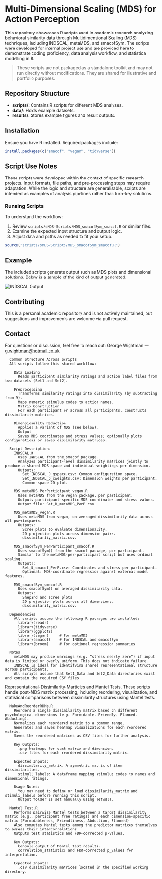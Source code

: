 
# Multi-Dimensional Scaling (MDS) for Action Perception

This repository showcases R scripts used in academic research analyzing behavioral similarity data through Multidimensional Scaling (MDS) techniques, including INDSCAL, metaMDS, and smacofSym. The scripts were developed for internal project use and are provided here to demonstrate coding proficiency, data analysis workflow, and statistical modelling in R.

> These scripts are not packaged as a standalone toolkit and may not run directly without modifications. They are shared for illustrative and portfolio purposes.

##  Repository Structure

- **scripts/**: Contains R scripts for different MDS analyses.
- **data/**: Holds example datasets.
- **results/**: Stores example figures and result outputs.

## Installation

Ensure you have R installed. Required packages include:

```R
install.packages(c("smacof", "vegan", "tidyverse"))
```

##  Script Use Notes

These scripts were developed within the context of specific research projects. Input formats, file paths, and pre-processing steps may require adaptation. While the logic and structure are generalisable, scripts are intended as examples of analysis pipelines rather than turn-key solutions.

### Running Scripts

To understand the workflow:
1. Review `scripts/sMDS-Scripts/MDS_smacofSym_smacof.R` or similar files.
2. Examine the expected input structure and output logic.
3. Adjust data and paths as needed to fit your setup.

```R
source("scripts/sMDS-Scripts/MDS_smacofSym_smacof.R")
```

##  Example

The included scripts generate output such as MDS plots and dimensional solutions. Below is a sample of the kind of output generated:

![INDSCAL Output](results/indscal_plot.png)


##  Contributing

This is a personal academic repository and is not actively maintained, but suggestions and improvements are welcome via pull request.

##  Contact

For questions or discussion, feel free to reach out: George Wightman — g.wightman@hotmail.co.uk

      
      Common Structure Across Scripts
      All scripts follow this shared workflow:
        
        Data Loading
          Reads participant similarity ratings and action label files from two datasets (Set1 and Set2).
        
        Preprocessing
          Transforms similarity ratings into dissimilarity (by subtracting from 9).
          Maps numeric stimulus codes to action names.
          Matrix Construction
          For each participant or across all participants, constructs dissimilarity matrices.
          
        Dimensionality Reduction
          Applies a variant of MDS (see below).
          Output
          Saves MDS coordinates and stress values; optionally plots configurations or saves dissimilarity matrices.
      
      Script Descriptions
        INDSCAL.R
          Uses INDSCAL from the smacof package.
          Analyzes participant-level dissimilarity matrices jointly to produce a shared MDS space and individual weightings per dimension.
          Outputs:
            Set_INDSCAL_D_gspace.csv: Common configuration space.
            Set_INDSCAL_D_cweights.csv: Dimension weights per participant.
            Common-space 2D plot.
          
        MDS_metaMDS_PerParticipant_vegan.R
          Uses metaMDS from the vegan package, per participant.
          Outputs participant-specific MDS coordinates and stress values.
          Output file: Set_D_metaMDS_PerP.csv.
          
        MDS_metaMDS_vegan.R
          Uses metaMDS from vegan, on averaged dissimilarity data across all participants.
          Outputs:
            Scree plots to evaluate dimensionality.
            2D projection plots across dimension pairs.
            dissimilarity_matrix.csv.
        
        MDS_smacofSym_PerParticipant_smacof.R
          Uses smacofSym() from the smacof package, per participant.    
          Similar to the metaMDS-per-participant script but uses ordinal scaling.
          Outputs:
            Set_D_smacof_PerP.csv: Coordinates and stress per participant.
            Optional: MDS-coordinate regression against external model features.
        
        MDS_smacofSym_smacof.R
          Uses smacofSym() on averaged dissimilarity data.
          Outputs:
            Shepard and scree plots    
            2D projection plots across all dimensions.
            dissimilarity_matrix.csv.
      
      Dependencies
        All scripts assume the following R packages are installed:
          library(readr)
          library(tidyverse)
          library(ggplot2)
          library(vegan)     # For metaMDS
          library(smacof)    # For INDSCAL and smacofSym
          library(broom)     # For optional regression summaries
        
      Notes
        metaMDS may produce warnings (e.g. “stress nearly zero”) if input data is limited or overly uniform. This does not indicate failure.
        INDSCAL is ideal for identifying shared representational structure across participants.
        All scripts assume that Set1_Data and Set2_Data directories exist and contain the required CSV files

Representational-Dissimilarity-Marticies and Mantel Tests.
      These scripts handle post-MDS matrix processing, including reordering, visualization, and statistical comparisons between dissimilarity structures using Mantel tests.
      
      MakeAndReorderRDMs.R
        Reorders a single dissimilarity matrix based on different psychological dimensions (e.g. Formidable, Friendly, Planned, Abducting).
        Normalizes each reordered matrix to a common range.
        Generates and saves heatmap visualizations for each reordered matrix.
        Saves the reordered matrices as CSV files for further analysis.
        
        Key Outputs:
          .png heatmaps for each matrix and dimension.
          .csv files for each reordered dissimilarity matrix.
        
        Expected Inputs:
          dissimilarity_matrix: A symmetric matrix of item dissimilarities.
          stimuli_labels: A dataframe mapping stimulus codes to names and dimensional ratings.
        
        Usage Notes:
          You may need to define or load dissimilarity_matrix and stimuli_labels before running this script.
          Output folder is set manually using setwd().
      
      Mantel Test.R
        Performs pairwise Mantel tests between a target dissimilarity matrix (e.g., participant free ratings) and each dimension-specific matrix (Formidableness, Friendliness, Abduction, Planned).
        Also computes Mantel tests among the predictor matrices themselves to assess their intercorrelations.
        Outputs test statistics and FDR-corrected p-values.
        
        Key Outputs:
          Console output of Mantel test results.
          correlation_statistics and FDR-corrected p_values for interpretation.
        
        Expected Inputs:
          .csv dissimilarity matrices located in the specified working directory.
